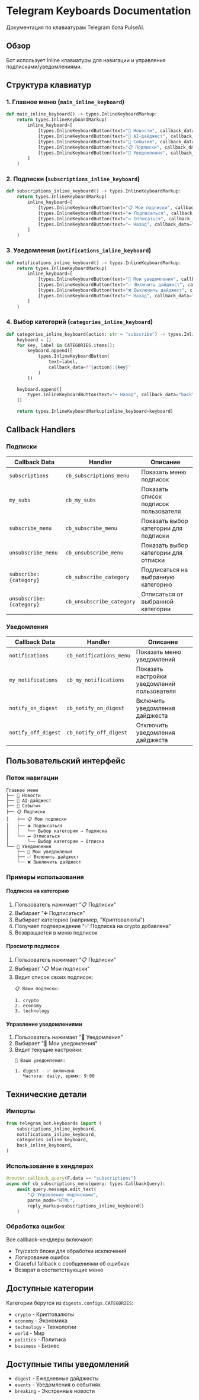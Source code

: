 # Telegram Keyboards Documentation

Документация по клавиатурам Telegram бота PulseAI.

## Обзор

Бот использует Inline клавиатуры для навигации и управления подписками/уведомлениями.

## Структура клавиатур

### 1. Главное меню (`main_inline_keyboard`)

```python
def main_inline_keyboard() -> types.InlineKeyboardMarkup:
    return types.InlineKeyboardMarkup(
        inline_keyboard=[
            [types.InlineKeyboardButton(text="📰 Новости", callback_data="digest:all")],
            [types.InlineKeyboardButton(text="🤖 AI-дайджест", callback_data="digest_ai")],
            [types.InlineKeyboardButton(text="📅 События", callback_data="events")],
            [types.InlineKeyboardButton(text="📋 Подписки", callback_data="subscriptions")],  # НОВОЕ
            [types.InlineKeyboardButton(text="🔔 Уведомления", callback_data="notifications")],  # НОВОЕ
        ]
    )
```

### 2. Подписки (`subscriptions_inline_keyboard`)

```python
def subscriptions_inline_keyboard() -> types.InlineKeyboardMarkup:
    return types.InlineKeyboardMarkup(
        inline_keyboard=[
            [types.InlineKeyboardButton(text="📋 Мои подписки", callback_data="my_subs")],
            [types.InlineKeyboardButton(text="➕ Подписаться", callback_data="subscribe_menu")],
            [types.InlineKeyboardButton(text="➖ Отписаться", callback_data="unsubscribe_menu")],
            [types.InlineKeyboardButton(text="⬅️ Назад", callback_data="back")],
        ]
    )
```

### 3. Уведомления (`notifications_inline_keyboard`)

```python
def notifications_inline_keyboard() -> types.InlineKeyboardMarkup:
    return types.InlineKeyboardMarkup(
        inline_keyboard=[
            [types.InlineKeyboardButton(text="🔔 Мои уведомления", callback_data="my_notifications")],
            [types.InlineKeyboardButton(text="✅ Включить дайджест", callback_data="notify_on_digest")],
            [types.InlineKeyboardButton(text="❌ Выключить дайджест", callback_data="notify_off_digest")],
            [types.InlineKeyboardButton(text="⬅️ Назад", callback_data="back")],
        ]
    )
```

### 4. Выбор категорий (`categories_inline_keyboard`)

```python
def categories_inline_keyboard(action: str = "subscribe") -> types.InlineKeyboardMarkup:
    keyboard = []
    for key, label in CATEGORIES.items():
        keyboard.append([
            types.InlineKeyboardButton(
                text=label, 
                callback_data=f"{action}:{key}"
            )
        ])
    
    keyboard.append([
        types.InlineKeyboardButton(text="⬅️ Назад", callback_data="back")
    ])
    
    return types.InlineKeyboardMarkup(inline_keyboard=keyboard)
```

## Callback Handlers

### Подписки

| Callback Data | Handler | Описание |
|---------------|---------|----------|
| `subscriptions` | `cb_subscriptions_menu` | Показать меню подписок |
| `my_subs` | `cb_my_subs` | Показать список подписок пользователя |
| `subscribe_menu` | `cb_subscribe_menu` | Показать выбор категории для подписки |
| `unsubscribe_menu` | `cb_unsubscribe_menu` | Показать выбор категории для отписки |
| `subscribe:{category}` | `cb_subscribe_category` | Подписаться на выбранную категорию |
| `unsubscribe:{category}` | `cb_unsubscribe_category` | Отписаться от выбранной категории |

### Уведомления

| Callback Data | Handler | Описание |
|---------------|---------|----------|
| `notifications` | `cb_notifications_menu` | Показать меню уведомлений |
| `my_notifications` | `cb_my_notifications` | Показать настройки уведомлений пользователя |
| `notify_on_digest` | `cb_notify_on_digest` | Включить уведомления дайджеста |
| `notify_off_digest` | `cb_notify_off_digest` | Отключить уведомления дайджеста |

## Пользовательский интерфейс

### Поток навигации

```
Главное меню
├── 📰 Новости
├── 🤖 AI-дайджест  
├── 📅 События
├── 📋 Подписки
│   ├── 📋 Мои подписки
│   ├── ➕ Подписаться
│   │   └── Выбор категории → Подписка
│   └── ➖ Отписаться
│       └── Выбор категории → Отписка
└── 🔔 Уведомления
    ├── 🔔 Мои уведомления
    ├── ✅ Включить дайджест
    └── ❌ Выключить дайджест
```

### Примеры использования

#### Подписка на категорию
1. Пользователь нажимает "📋 Подписки"
2. Выбирает "➕ Подписаться"
3. Выбирает категорию (например, "Криптовалюты")
4. Получает подтверждение "✅ Подписка на crypto добавлена"
5. Возвращается в меню подписок

#### Просмотр подписок
1. Пользователь нажимает "📋 Подписки"
2. Выбирает "📋 Мои подписки"
3. Видит список своих подписок:
   ```
   📋 Ваши подписки:
   
   1. crypto
   2. economy
   3. technology
   ```

#### Управление уведомлениями
1. Пользователь нажимает "🔔 Уведомления"
2. Выбирает "🔔 Мои уведомления"
3. Видит текущие настройки:
   ```
   🔔 Ваши уведомления:
   
   1. digest - ✅ включено
      Частота: daily, время: 9:00
   ```

## Технические детали

### Импорты
```python
from telegram_bot.keyboards import (
    subscriptions_inline_keyboard,
    notifications_inline_keyboard,
    categories_inline_keyboard,
    back_inline_keyboard,
)
```

### Использование в хендлерах
```python
@router.callback_query(F.data == "subscriptions")
async def cb_subscriptions_menu(query: types.CallbackQuery):
    await query.message.edit_text(
        "📋 Управление подписками",
        parse_mode="HTML",
        reply_markup=subscriptions_inline_keyboard()
    )
```

### Обработка ошибок
Все callback-хендлеры включают:
- Try/catch блоки для обработки исключений
- Логирование ошибок
- Graceful fallback с сообщениями об ошибках
- Возврат в соответствующие меню

## Доступные категории

Категории берутся из `digests.configs.CATEGORIES`:

- `crypto` - Криптовалюты
- `economy` - Экономика  
- `technology` - Технологии
- `world` - Мир
- `politics` - Политика
- `business` - Бизнес

## Доступные типы уведомлений

- `digest` - Ежедневные дайджесты
- `events` - Уведомления о событиях
- `breaking` - Экстренные новости
